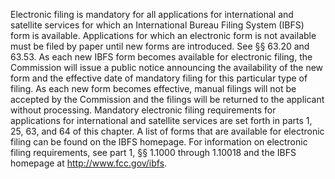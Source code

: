 Electronic filing is mandatory for all applications for international and satellite services for which an International Bureau Filing System (IBFS) form is available. Applications for which an electronic form is not available must be filed by paper until new forms are introduced. See §§ 63.20 and 63.53. As each new IBFS form becomes available for electronic filing, the Commission will issue a public notice announcing the availability of the new form and the effective date of mandatory filing for this particular type of filing. As each new form becomes effective, manual filings will not be accepted by the Commission and the filings will be returned to the applicant without processing. Mandatory electronic filing requirements for applications for international and satellite services are set forth in parts 1, 25, 63, and 64 of this chapter. A list of forms that are available for electronic filing can be found on the IBFS homepage. For information on electronic filing requirements, see part 1, §§ 1.1000 through 1.10018 and the IBFS homepage at http://www.fcc.gov/ibfs.
              

